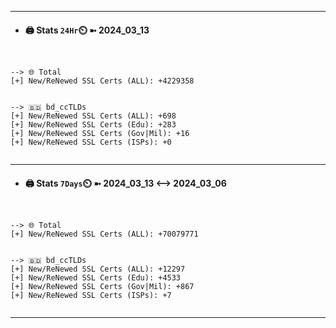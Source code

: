 

---
- #### 🖨️ **Stats** `24Hr`⏲️ ➼ 2024_03_13
```console


--> 🌐 Total
[+] New/ReNewed SSL Certs (ALL): +4229358


--> 🇧🇩 bd_ccTLDs
[+] New/ReNewed SSL Certs (ALL): +698
[+] New/ReNewed SSL Certs (Edu): +283
[+] New/ReNewed SSL Certs (Gov|Mil): +16
[+] New/ReNewed SSL Certs (ISPs): +0


```

---
- #### 🖨️ **Stats** `7Days`⏲️ ➼ 2024_03_13 <--> 2024_03_06
```console


--> 🌐 Total
[+] New/ReNewed SSL Certs (ALL): +70079771


--> 🇧🇩 bd_ccTLDs
[+] New/ReNewed SSL Certs (ALL): +12297
[+] New/ReNewed SSL Certs (Edu): +4533
[+] New/ReNewed SSL Certs (Gov|Mil): +867
[+] New/ReNewed SSL Certs (ISPs): +7


```

---

